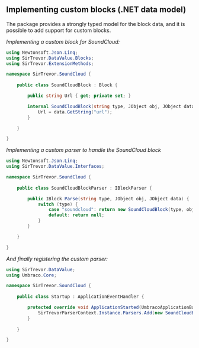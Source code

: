 ## Implementing custom blocks (.NET data model)

The package provides a strongly typed model for the block data, and it is possible to add support for custom blocks.

*Implementing a custom block for SoundCloud:*

```C#
using Newtonsoft.Json.Linq;
using SirTrevor.DataValue.Blocks;
using SirTrevor.ExtensionMethods;

namespace SirTrevor.SoundCloud {
    
    public class SoundCloudBlock : Block {

        public string Url { get; private set; }

        internal SoundCloudBlock(string type, JObject obj, JObject data) : base(type, obj) {
            Url = data.GetString("url");
        }

    }

}
```

*Implementing a custom parser to handle the SoundCloud block*

```C#
using Newtonsoft.Json.Linq;
using SirTrevor.DataValue.Interfaces;

namespace SirTrevor.SoundCloud {
    
    public class SoundCloudBlockParser : IBlockParser {

        public IBlock Parse(string type, JObject obj, JObject data) {
            switch (type) {
                case "soundcloud": return new SoundCloudBlock(type, obj, data);
                default: return null;
            }
        }

    }

}
```

*And finally registering the custom parser:*

```C#
using SirTrevor.DataValue;
using Umbraco.Core;

namespace SirTrevor.SoundCloud {
    
    public class Startup : ApplicationEventHandler {

        protected override void ApplicationStarted(UmbracoApplicationBase umbracoApplication, ApplicationContext applicationContext) {
            SirTrevorParserContext.Instance.Parsers.Add(new SoundCloudBlockParser());
        }
    
    }

}
```